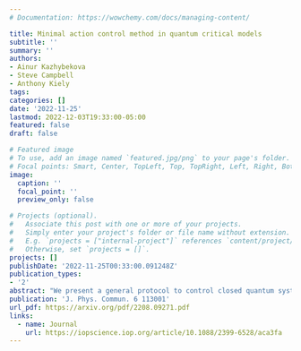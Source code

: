 ```yaml
---
# Documentation: https://wowchemy.com/docs/managing-content/

title: Minimal action control method in quantum critical models
subtitle: ''
summary: ''
authors:
- Ainur Kazhybekova 
- Steve Campbell 
- Anthony Kiely
tags:
categories: []
date: '2022-11-25'
lastmod: 2022-12-03T19:33:00-05:00
featured: false
draft: false

# Featured image
# To use, add an image named `featured.jpg/png` to your page's folder.
# Focal points: Smart, Center, TopLeft, Top, TopRight, Left, Right, BottomLeft, Bottom, BottomRight.
image:
  caption: ''
  focal_point: ''
  preview_only: false

# Projects (optional).
#   Associate this post with one or more of your projects.
#   Simply enter your project's folder or file name without extension.
#   E.g. `projects = ["internal-project"]` references `content/project/deep-learning/index.md`.
#   Otherwise, set `projects = []`.
projects: []
publishDate: '2022-11-25T00:33:00.091248Z'
publication_types:
- '2'
abstract: "We present a general protocol to control closed quantum systems that is based on minimising the adiabatic action. Using tools based on the geometry of quantum evolutions through the quantum adiabatic brachistochrone, we show that high fidelity control of the ground state of critical quantum systems can be achieved and requires only a reasonable approximation for the ground state spectral gap. We demonstrate our results for three widely applicable systems: the Landau-Zener, Ising, and fully connected spin models."
publication: 'J. Phys. Commun. 6 113001'
url_pdf: https://arxiv.org/pdf/2208.09271.pdf
links:
  - name: Journal
    url: https://iopscience.iop.org/article/10.1088/2399-6528/aca3fa
---
```

